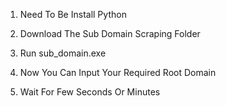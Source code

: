 1. Need To Be Install Python

2. Download The Sub Domain Scraping Folder

3. Run sub_domain.exe

4. Now You Can Input Your Required Root Domain

5. Wait For Few Seconds Or Minutes
